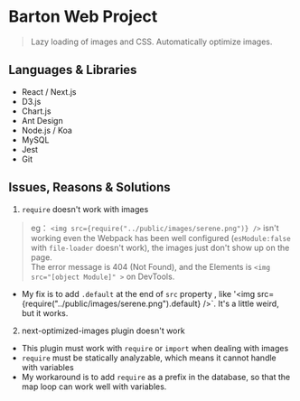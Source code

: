 # Barton Web Project
> Lazy loading of images and CSS.
> Automatically optimize images.


## Languages & Libraries
 * React / Next.js 
 * D3.js
 * Chart.js
 * Ant Design
 * Node.js / Koa
 * MySQL
 * Jest
 * Git


 ## Issues, Reasons & Solutions
 1. `require` doesn't work with images
> eg： `<img src={require("../public/images/serene.png")} />` isn't working even the Webpack has been well configured (`esModule:false` with `file-loader` doesn't work), the images just don't show up on the page.    
> The error message is 404 (Not Found), and the Elements is `<img src="[object Module]" >` on DevTools.      

 * My fix is to add `.default` at the end of `src` property , like '<img src={require("../public/images/serene.png").default} />`. It's a little weird, but it works.

 2. next-optimized-images plugin doesn't work
   * This plugin must work with `require` or `import` when dealing with images
   * `require` must be statically analyzable, which means it cannot handle with variables
   * My workaround is to add `require` as a prefix in the database, so that the map loop can work well with variables.

